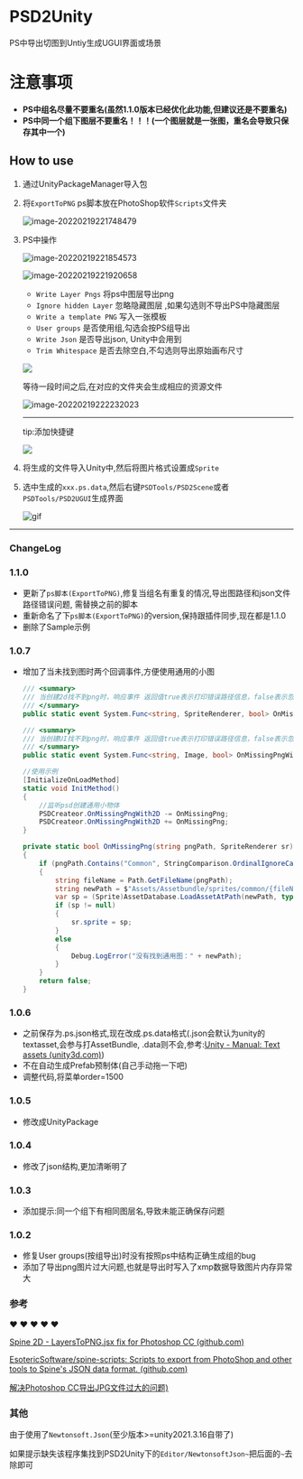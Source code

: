 # PSD2Unity
PS中导出切图到Untiy生成UGUI界面或场景

# 注意事项

* **PS中组名尽量不要重名(虽然1.1.0版本已经优化此功能,但建议还是不要重名)**
* **PS中同一个组下图层不要重名！！！(一个图层就是一张图，重名会导致只保存其中一个)**

## How to use

1. 通过UnityPackageManager导入包

2. 将`ExportToPNG` ps脚本放在PhotoShop软件`Scripts`文件夹

   ![image-20220219221748479](img/image-20220219221748479.png)

3. PS中操作

      ![image-20220219221854573](img/image-20220219221854573.png)

      ![image-20220219221920658](img/image-20220219221920658.png)

   * `Write Layer Pngs`  将ps中图层导出png
   * `Ignore hidden Layer` 忽略隐藏图层 ,如果勾选则不导出PS中隐藏图层
   * `Write a template PNG` 写入一张模板
   * `User groups` 是否使用组,勾选会按PS组导出
   * `Write Json` 是否导出json, Unity中会用到
   * `Trim Whitespace` 是否去除空白,不勾选则导出原始画布尺寸

   

    ![](img/0.gif)

   等待一段时间之后,在对应的文件夹会生成相应的资源文件

    ![image-20220219222232023](img/image-20220219222232023.png)

   ***

   tip:添加快捷键

   ![](img/ps.png)

4. 将生成的文件导入Unity中,然后将图片格式设置成`Sprite`

5. 选中生成的`xxx.ps.data`,然后右键`PSDTools/PSD2Scene`或者`PSDTools/PSD2UGUI`生成界面

   ![gif](img/1.gif)

   

---

### ChangeLog

### 1.1.0

* 更新了`ps脚本(ExportToPNG)`,修复当组名有重复的情况,导出图路径和json文件路径错误问题, 需替换之前的脚本
* 重新命名了下`ps脚本(ExportToPNG)`的version,保持跟插件同步,现在都是1.1.0
* 删除了Sample示例

### 1.0.7

* 增加了当未找到图时两个回调事件,方便使用通用的小图

  ```c#
  /// <summary>
  /// 当创建2d找不到png时，响应事件 返回值true表示打印错误路径信息，false表示忽略错误
  /// </summary>
  public static event System.Func<string, SpriteRenderer, bool> OnMissingPngWith2D;
  
  /// <summary>
  /// 当创建UI找不到png时，响应事件 返回值true表示打印错误路径信息，false表示忽略错误
  /// </summary>
  public static event System.Func<string, Image, bool> OnMissingPngWithUI;
  
  //使用示例
  [InitializeOnLoadMethod]
  static void InitMethod()
  {
      //监听psd创建通用小物体
      PSDCreateor.OnMissingPngWith2D -= OnMissingPng;
      PSDCreateor.OnMissingPngWith2D += OnMissingPng;
  }
  
  private static bool OnMissingPng(string pngPath, SpriteRenderer sr)
  {
      if (pngPath.Contains("Common", StringComparison.OrdinalIgnoreCase))
      {
          string fileName = Path.GetFileName(pngPath);
          string newPath = $"Assets/Assetbundle/sprites/common/{fileName}";
          var sp = (Sprite)AssetDatabase.LoadAssetAtPath(newPath, typeof(Sprite));
          if (sp != null)
          {
              sr.sprite = sp;
          }
          else
          {
              Debug.LogError("没有找到通用图：" + newPath);
          }
      }
      return false;
  }
  
  ```

  

### 1.0.6

* 之前保存为.ps.json格式,现在改成.ps.data格式(.json会默认为unity的textasset,会参与打AssetBundle, .data则不会,参考:[Unity - Manual: Text assets (unity3d.com)](https://docs.unity3d.com/Manual/class-TextAsset.html))
* 不在自动生成Prefab预制体(自己手动拖一下吧)
* 调整代码,将菜单order=1500

### 1.0.5

* 修改成UnityPackage

### 1.0.4

* 修改了json结构,更加清晰明了

### 1.0.3

* 添加提示:同一个组下有相同图层名,导致未能正确保存问题

### 1.0.2

* 修复User groups(按组导出)时没有按照ps中结构正确生成组的bug
* 添加了导出png图片过大问题,也就是导出时写入了xmp数据导致图片内存异常大

### 参考

 ❤️ ❤️ ❤️ ❤️ ❤️

[Spine 2D - LayersToPNG.jsx fix for Photoshop CC (github.com)](https://gist.github.com/nzhul/5ef666d5960423fed0de)

[EsotericSoftware/spine-scripts: Scripts to export from PhotoShop and other tools to Spine's JSON data format. (github.com)](https://github.com/EsotericSoftware/spine-scripts)

[解决Photoshop CC导出JPG文件过大的问题)](https://www.peb.cc/windows/48.html)

### 其他

由于使用了`Newtonsoft.Json`(至少版本>=unity2021.3.16自带了)

如果提示缺失该程序集找到PSD2Unity下的`Editor/NewtonsoftJson~`把后面的`~`去除即可

